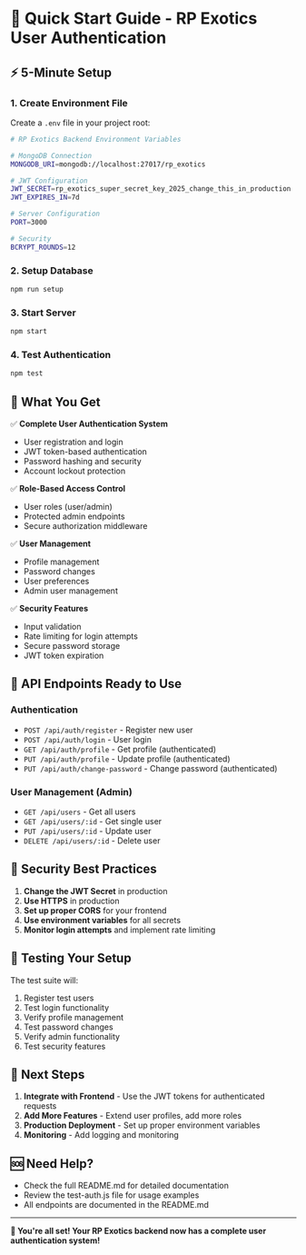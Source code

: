 # 🚀 Quick Start Guide - RP Exotics User Authentication

## ⚡ 5-Minute Setup

### 1. Create Environment File
Create a `.env` file in your project root:
```bash
# RP Exotics Backend Environment Variables

# MongoDB Connection
MONGODB_URI=mongodb://localhost:27017/rp_exotics

# JWT Configuration
JWT_SECRET=rp_exotics_super_secret_key_2025_change_this_in_production
JWT_EXPIRES_IN=7d

# Server Configuration
PORT=3000

# Security
BCRYPT_ROUNDS=12
```

### 2. Setup Database
```bash
npm run setup
```

### 3. Start Server
```bash
npm start
```

### 4. Test Authentication
```bash
npm test
```

## 🎯 What You Get

✅ **Complete User Authentication System**
- User registration and login
- JWT token-based authentication
- Password hashing and security
- Account lockout protection

✅ **Role-Based Access Control**
- User roles (user/admin)
- Protected admin endpoints
- Secure authorization middleware

✅ **User Management**
- Profile management
- Password changes
- User preferences
- Admin user management

✅ **Security Features**
- Input validation
- Rate limiting for login attempts
- Secure password storage
- JWT token expiration

## 📡 API Endpoints Ready to Use

### Authentication
- `POST /api/auth/register` - Register new user
- `POST /api/auth/login` - User login
- `GET /api/auth/profile` - Get profile (authenticated)
- `PUT /api/auth/profile` - Update profile (authenticated)
- `PUT /api/auth/change-password` - Change password (authenticated)

### User Management (Admin)
- `GET /api/users` - Get all users
- `GET /api/users/:id` - Get single user
- `PUT /api/users/:id` - Update user
- `DELETE /api/users/:id` - Delete user

## 🔐 Security Best Practices

1. **Change the JWT Secret** in production
2. **Use HTTPS** in production
3. **Set up proper CORS** for your frontend
4. **Use environment variables** for all secrets
5. **Monitor login attempts** and implement rate limiting

## 🧪 Testing Your Setup

The test suite will:
1. Register test users
2. Test login functionality
3. Verify profile management
4. Test password changes
5. Verify admin functionality
6. Test security features

## 🚀 Next Steps

1. **Integrate with Frontend** - Use the JWT tokens for authenticated requests
2. **Add More Features** - Extend user profiles, add more roles
3. **Production Deployment** - Set up proper environment variables
4. **Monitoring** - Add logging and monitoring

## 🆘 Need Help?

- Check the full README.md for detailed documentation
- Review the test-auth.js file for usage examples
- All endpoints are documented in the README.md

---

**🎉 You're all set! Your RP Exotics backend now has a complete user authentication system!** 